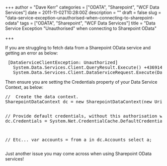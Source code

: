 +++
author = "Dave Kerr"
categories = ["ODATA", "Sharepoint", "WCF Data Services"]
date = 2011-11-02T10:28:00Z
description = ""
draft = false
slug = "data-service-exception-unauthorised-when-connecting-to-sharepoint-odata"
tags = ["ODATA", "Sharepoint", "WCF Data Services"]
title = "Data Service Exception \"Unauthorised\" when connecting to Sharepoint OData"

+++


<p>If you are struggling to fetch data from a Sharepoint OData service and getting an error as below:</p>
<pre> [DataServiceClientException: Unauthorized]
   System.Data.Services.Client.QueryResult.Execute() +436914
   System.Data.Services.Client.DataServiceRequest.Execute(DataServiceContext context, QueryComponents queryComponents) +133&nbsp;</pre>
<p>Then ensure you are setting the Credentials property of your Data Service Context, as below:</p>
<pre class="brush: c-sharp;">//  Create the data context.
SharepointDataContext dc = new SharepointDataContext(new Uri("http://dksp/_vti_bin/listdata.svc"));
        
//  Provide default credentials, without this authorisation will fail!
dc.Credentials = System.Net.CredentialCache.DefaultCredentials;

//  Etc...
var accounts = from a in dc.Accounts select a;</pre>
<p class="brush: c-sharp;">Just another issue you may come across when using Sharepoint OData services!</p>

